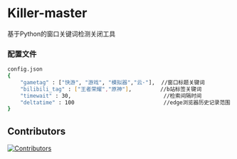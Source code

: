 # Killer-master
基于Python的窗口关键词检测关闭工具
### 配置文件
```bash
config.json
{
    "gametag" : ["快游", "游戏", "模拟器","云·"],  //窗口标题关键词
    "bilibili_tag" : ["王者荣耀","原神"],         //b站标签关键词
    "timewait" : 30,                             //检索间隔时间
    "deltatime" : 100                            //edge浏览器历史记录范围
} 
```
## Contributors

[![Contributors](https://contributors-img.web.app/image?repo=Xpercent-YX/Xpercent-YX)](https://github.com/Xpercen/Killer-master/graphs/contributors)

